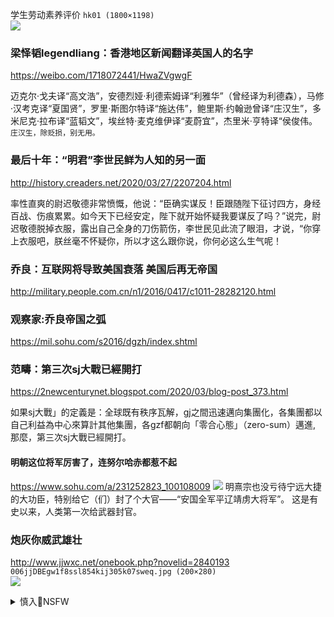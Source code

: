 学生劳动素养评价
`hk01 (1800×1198)`<br>
![](https://media.dwnews.net/9Z2YdHcMllpS3s3VSTJW9RckYo8=/media/images/20200327/320274273765822464.jpeg/hk01?v=w800r16_9)

### 梁怿韬legendliang：香港地区新闻翻译英国人的名字
https://weibo.com/1718072441/HwaZVgwgF

迈克尔·戈夫译“高文浩”，安德烈娅·利德索姆译“利雅华”（曾经译为利德森），马修·汉考克译“夏国贤”，罗里·斯图尔特译“施达伟”，鲍里斯·约翰逊曾译“庄汉生”，多米尼克·拉布译“蓝韬文”，埃丝特·麦克维伊译“麦蔚宜”，杰里米·亨特译“侯俊伟。
`庄汉生，除贬损，别无用。`

### 最后十年：“明君”李世民鲜为人知的另一面
http://history.creaders.net/2020/03/27/2207204.html

率性直爽的尉迟敬德非常愤慨，他说：“臣确实谋反！臣跟随陛下征讨四方，身经百战、伤痕累累。如今天下已经安定，陛下就开始怀疑我要谋反了吗？”说完，尉迟敬德脱掉衣服，露出自己全身的刀伤箭伤，李世民见此流了眼泪，才说，“你穿上衣服吧，朕丝毫不怀疑你，所以才这么跟你说，你何必这么生气呢！

### 乔良：互联网将导致美国衰落 美国后再无帝国
http://military.people.com.cn/n1/2016/0417/c1011-28282120.html

### 观察家:乔良帝国之弧
https://mil.sohu.com/s2016/dgzh/index.shtml

### 范疇：第三次sj大戰已經開打
https://2newcenturynet.blogspot.com/2020/03/blog-post_373.html

如果sj大戰」的定義是：全球既有秩序瓦解，gj之間迅速邁向集團化，各集團都以自己利益為中心來算計其他集團，各gzf都朝向「零合心態」（zero-sum）邁進, 那麼，第三次sj大戰已經開打。

#### 明朝这位将军厉害了，连努尔哈赤都惹不起
https://www.sohu.com/a/231252823_100108009
![](https://5b0988e595225.cdn.sohucs.com/images/20180511/8fcd21a092504a2e957199fca800747a.jpeg)
明熹宗也没亏待宁远大捷的大功臣，特别给它（们）封了个大官——“安国全军平辽靖虏大将军”。
这是有史以来，人类第一次给武器封官。

### 炮灰你威武雄壮
http://www.jjwxc.net/onebook.php?novelid=2840193
`006jjDBEgw1f8ssl854kij305k07sweq.jpg (200×280)`<br>
![](http://ww3.sinaimg.cn/mw690/006jjDBEgw1f8ssl854kij305k07sweq.jpg)

<details><summary>慎入🔞NSFW</summary>

Not Safe For Work
![](https://upload.wikimedia.org/wikipedia/commons/thumb/d/d3/Biohazard_Symbol_Specification.png/210px-Biohazard_Symbol_Specification.png)

<details><summary><b>风险自理Use At Your Own Risk🈲</summary>

### 被指弱智bj停止传播新冠病毒源自美g
http://www.rfi.fr/cn/zg/20200328-被指弱智-bj停止传播新冠病毒源自美g

一个大g外j部发言人，是真的具有如此阴谋论的思维，还是借阴谋论攻击美g？一言既出，让许多观察人士震惊。相信阴谋论，除了有意而为，一般被视为是智力走弱的标志。

这位亚洲巨人似乎放弃了针对美g的诋毁，z方此前散播的阴谋论的核心意思是，新冠病毒源于美g。

美方的分析显示，z方在3月13-15日发起的这场攻击美g的阴谋论运动，非洲对这一毫无根据的说法反映很负面。
</details>
</details>
